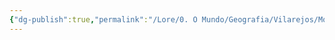 ```yaml
---
{"dg-publish":true,"permalink":"/Lore/0. O Mundo/Geografia/Vilarejos/Morrinhos/","updated":"2025-06-15T19:38:11.642-03:00"}
---
```


